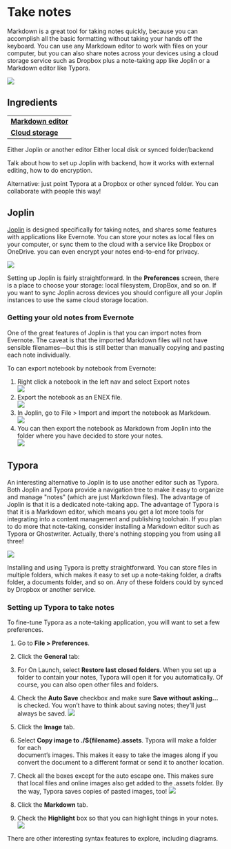 # Take notes

Markdown is a great tool for taking notes quickly, because you can accomplish all the basic formatting without taking your hands off the keyboard. You can use any Markdown editor to work with files on your computer, but you can also share notes across your devices using a cloud storage service such as Dropbox plus a note-taking app like Joplin or a Markdown editor like Typora.

![](../img/markdown-notes.png)

<!--
TO DO

- Add mobile Joplin screenshot
- Add iA Writer screenshots
- Any other note apps?
  - https://notable.app/#features - like iA
-->

## Ingredients

<table>
  <tr>
    <td><b><a href="../../tools/tools-editors/">Markdown editor</a></b></td>
  </tr>
  <tr>
    <td><b><a href="../../tools/tools-storage/#cloud-storage">Cloud storage</a></b></td>
  </tr>
</table>


Either Joplin or another editor
Either local disk or synced folder/backend

Talk about how to set up Joplin with backend, how it works with external editing, how to do encryption.

Alternative: just point Typora at a Dropbox or other synced folder. You can collaborate with people this way!

## Joplin

[Joplin](https://joplinapp.org/) is designed specifically for taking notes, and shares some features with applications like Evernote. You can store your notes as local files on your computer, or sync them to the cloud with a service like Dropbox or OneDrive. you can even encrypt your notes end-to-end for privacy.

![](../img/tools-joplin.png)

Setting up Joplin is fairly straightforward. In the **Preferences** screen, there is a place to choose your storage: local filesystem, DropBox, and so on. If you want to sync Joplin across devices you should configure all your Joplin instances to use the same cloud storage location.

### Getting your old notes from Evernote 

One of the great features of Joplin is that you can import notes from Evernote. The caveat is that the imported Markdown files will not have sensible filenames&mdash;but this is still better than manually copying and pasting each note individually.

To can export notebook by notebook from Evernote:

1. Right click a notebook in the left nav and select Export notes  
   ![](../img/joplin-export-notes.png)  
2. Export the notebook as an ENEX file.  
   ![](../img/joplin-notebook-enex.png)  
3. In Joplin, go to File > Import and import the notebook as Markdown.  
   ![](../img/joplin-import-enex.png)  
4. You can then export the notebook as Markdown from Joplin into the folder where you have decided to store your notes.  
   ![](../img/joplin-export-markdown.png)
   
## Typora

An interesting alternative to Joplin is to use another editor such as Typora. Both Joplin and Typora provide a navigation tree to make it easy to organize and manage "notes" (which are just Markdown files). The advantage of Joplin is that it is a dedicated note-taking app. The advantage of Typora is that it is a Markdown editor, which means you get a lot more tools for integrating into a content management and publishing toolchain. If you plan to do more that note-taking, consider installing a Markdown editor such as Typora or Ghostwriter. Actually, there's nothing stopping you from using all three!

![](../img/tools-typora.png)

Installing and using Typora is pretty straightforward. You can store files in multiple folders, which makes it easy to set up a note-taking folder, a drafts folder, a documents folder, and so on. Any of these folders could by synced by Dropbox or another service.

### Setting up Typora to take notes

To fine-tune Typora as a note-taking application, you will want to set a few preferences.

1. Go to **File > Preferences**. 
1. Click the **General** tab:  
1. For On Launch, select **Restore last closed folders**. When you set up a folder to
   contain your notes, Typora will open it for you automatically. Of course, you can
   also open other files and folders.
1. Check the **Auto Save** checkbox and make sure **Save without asking…** is checked.
   You won’t have to think about saving notes; they’ll just always be saved.
   ![](../img/typora-general.png)

1. Click the **Image** tab.
1. Select **Copy image to ./${filename}.assets**. Typora will make a folder for each    
   document’s images. This makes it easy to take the images along if you convert the
   document to a different format or send it to another location.
1. Check all the boxes except for the auto escape one. This makes sure that local files
   and online images also get added to the .assets folder. By the way, Typora saves
   copies of pasted images, too!
   ![](../img/typora-image.png)

1. Click the **Markdown** tab.
1. Check the **Highlight** box so that you can highlight things in your notes.
   ![](../img/typora-markdown.png)

There are other interesting syntax features to explore, including diagrams.


